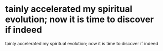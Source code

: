 # tainly accelerated my spiritual evolution; now it is time to discover if indeed

tainly accelerated my spiritual evolution; now it is time to discover if indeed